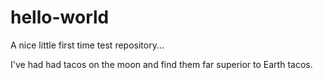 # hello-world
A nice little first time test repository...

I've had had tacos on the moon and find them far superior to Earth tacos.

